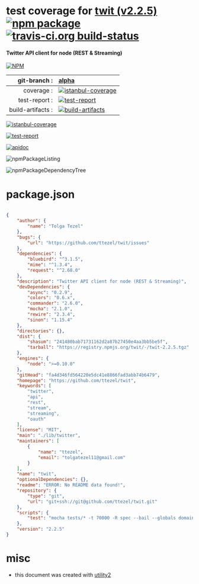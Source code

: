 # test coverage for  [twit (v2.2.5)](https://github.com/ttezel/twit)  [![npm package](https://img.shields.io/npm/v/npmtest-twit.svg?style=flat-square)](https://www.npmjs.org/package/npmtest-twit) [![travis-ci.org build-status](https://api.travis-ci.org/npmtest/node-npmtest-twit.svg)](https://travis-ci.org/npmtest/node-npmtest-twit)
#### Twitter API client for node (REST & Streaming)

[![NPM](https://nodei.co/npm/twit.png?downloads=true)](https://www.npmjs.com/package/twit)

| git-branch : | [alpha](https://github.com/npmtest/node-npmtest-twit/tree/alpha)|
|--:|:--|
| coverage : | [![istanbul-coverage](https://npmtest.github.io/node-npmtest-twit/build/coverage.badge.svg)](https://npmtest.github.io/node-npmtest-twit/build/coverage.html/index.html)|
| test-report : | [![test-report](https://npmtest.github.io/node-npmtest-twit/build/test-report.badge.svg)](https://npmtest.github.io/node-npmtest-twit/build/test-report.html)|
| build-artifacts : | [![build-artifacts](https://npmtest.github.io/node-npmtest-twit/glyphicons_144_folder_open.png)](https://github.com/npmtest/node-npmtest-twit/tree/gh-pages/build)|

[![istanbul-coverage](https://npmtest.github.io/node-npmtest-twit/build/screenCapture.buildCustomOrg.browser.coverage.html.png)](https://npmtest.github.io/node-npmtest-twit/build/coverage.html/index.html)

[![test-report](https://npmtest.github.io/node-npmtest-twit/build/screenCapture.buildCustomOrg.browser.%252Fhome%252Ftravis%252Fbuild%252Fnpmtest%252Fnode-npmtest-twit%252Ftmp%252Fbuild%252Ftest-report.html.png)](https://npmtest.github.io/node-npmtest-twit/build/test-report.html)

[![apidoc](https://npmdoc.github.io/node-npmdoc-twit/build/screenCapture.buildApidoc.browser.%252Fhome%252Ftravis%252Fbuild%252Fnpmdoc%252Fnode-npmdoc-twit%252Ftmp%252Fbuild%252Fapidoc.html.png)](https://npmdoc.github.io/node-npmdoc-twit/build/apidoc.html)

![npmPackageListing](https://npmtest.github.io/node-npmtest-twit/build/screenCapture.npmPackageListing.svg)

![npmPackageDependencyTree](https://npmtest.github.io/node-npmtest-twit/build/screenCapture.npmPackageDependencyTree.svg)



# package.json

```json

{
    "author": {
        "name": "Tolga Tezel"
    },
    "bugs": {
        "url": "https://github.com/ttezel/twit/issues"
    },
    "dependencies": {
        "bluebird": "^3.1.5",
        "mime": "^1.3.4",
        "request": "^2.68.0"
    },
    "description": "Twitter API client for node (REST & Streaming)",
    "devDependencies": {
        "async": "0.2.9",
        "colors": "0.6.x",
        "commander": "2.6.0",
        "mocha": "2.1.0",
        "rewire": "2.3.4",
        "sinon": "1.15.4"
    },
    "directories": {},
    "dist": {
        "shasum": "241480bab71731162d2a87b27450e4aa3bb5be5f",
        "tarball": "https://registry.npmjs.org/twit/-/twit-2.2.5.tgz"
    },
    "engines": {
        "node": ">=0.10.0"
    },
    "gitHead": "fa4d346fd564220e5dc41e8866fad3abb74b6479",
    "homepage": "https://github.com/ttezel/twit",
    "keywords": [
        "twitter",
        "api",
        "rest",
        "stream",
        "streaming",
        "oauth"
    ],
    "license": "MIT",
    "main": "./lib/twitter",
    "maintainers": [
        {
            "name": "ttezel",
            "email": "tolgatezel11@gmail.com"
        }
    ],
    "name": "twit",
    "optionalDependencies": {},
    "readme": "ERROR: No README data found!",
    "repository": {
        "type": "git",
        "url": "git+ssh://git@github.com/ttezel/twit.git"
    },
    "scripts": {
        "test": "mocha tests/* -t 70000 -R spec --bail --globals domain,_events,_maxListeners"
    },
    "version": "2.2.5"
}
```



# misc
- this document was created with [utility2](https://github.com/kaizhu256/node-utility2)
